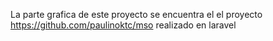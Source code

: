 La parte grafica de este proyecto se encuentra el el proyecto https://github.com/paulinoktc/mso realizado en laravel
